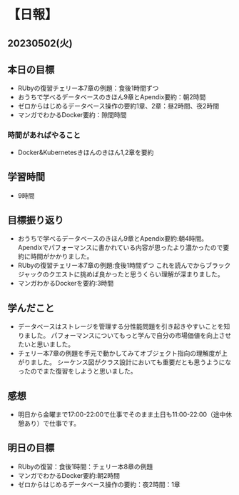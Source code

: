 # 【日報】
## 20230502(火)
## 本日の目標
- RUbyの復習チェリー本7章の例題：食後1時間ずつ
- おうちで学べるデータベースのきほん9章とApendix要約：朝2時間
- ゼロからはじめるデータベース操作の要約1章、2章：昼2時間、夜2時間
- マンガでわかるDocker要約：隙間時間

### 時間があればやること
- Docker&Kubernetesきほんのきほん1,2章を要約

## 学習時間
- 9時間

## 目標振り返り
- おうちで学べるデータベースのきほん9章とApendix要約:朝4時間。
Apendixでパフォーマンスに書かれている内容が思ったより濃かったので要約に時間がかかりました。
- RUbyの復習チェリー本7章の例題:食後1時間ずつ
これを読んでからブラックジャックのクエストに挑めば良かったと思うくらい理解が深まりました。
- マンガわかるDockerを要約:3時間

## 学んだこと
- データベースはストレージを管理する分性能問題を引き起きやすいことを知りました。
パフォーマンスについてもっと学んで自分の市場価値を向上させたいと思いました。
- チェリー本7章の例題を手元で動かしてみてオブジェクト指向の理解度が上がりました。
シーケンス図がクラス設計においても重要だとも思うようになったのでまた復習をしようと思いました。

## 感想
- 明日から金曜まで17:00-22:00で仕事でそのまま土日も11:00-22:00（途中休憩あり）で仕事です。

## 明日の目標
- RUbyの復習：食後1時間：チェリー本8章の例題
- マンガでわかるDocker要約:朝2時間
- ゼロからはじめるデータベース操作の要約：夜2時間：1章

